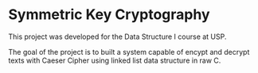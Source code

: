 # Symmetric Key Cryptography

This project was developed for the Data Structure I course at USP.

The goal of the project is to built a system capable of encypt and decrypt texts with Caeser Cipher using linked list data structure in raw C.
